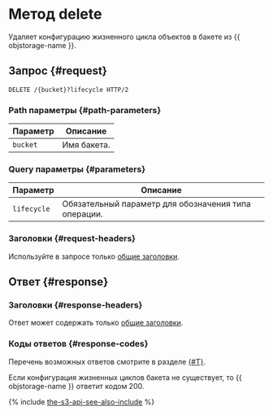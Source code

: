 # Метод delete

Удаляет конфигурацию жизненного цикла объектов в бакете из {{ objstorage-name }}.

## Запрос {#request}

```http
DELETE /{bucket}?lifecycle HTTP/2
```

### Path параметры {#path-parameters}

Параметр | Описание
----- | -----
`bucket` | Имя бакета.

### Query параметры {#parameters}

Параметр | Описание
----- | -----
`lifecycle` | Обязательный параметр для обозначения типа операции.

### Заголовки {#request-headers}

Используйте в запросе только [общие заголовки](../common-request-headers.md).


## Ответ {#response}

### Заголовки {#response-headers}

Ответ может содержать только [общие заголовки](../common-response-headers.md).

### Коды ответов {#response-codes}

Перечень возможных ответов смотрите в разделе [{#T}](../response-codes.md).

Если конфигурация жизненных циклов бакета не существует, то {{ objstorage-name }} ответит кодом 200.

{% include [the-s3-api-see-also-include](../../../../_includes/storage/the-s3-api-see-also-include.md) %}